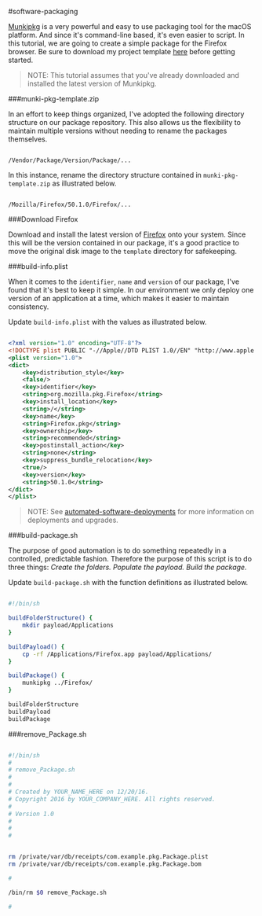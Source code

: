 #software-packaging

[Munkipkg](https://www.munki.org/munki-pkg/) is a very powerful and easy to use packaging tool for the macOS platform. And since it's command-line based, it's even easier to script. In this tutorial, we are going to create a simple package for the Firefox browser. Be sure to download my project template [here](https://github.com/ToplessBanana/tutorials/blob/master/HOW-TO-software-packaging/resources/munki-pkg-template.zip?raw=true) before getting started.

> NOTE: This tutorial assumes that you've already downloaded and installed the latest version of Munkipkg.

###munki-pkg-template.zip

In an effort to keep things organized, I've adopted the following directory structure on our package repository. This also allows us the flexibility to maintain multiple versions without needing to rename the packages themselves.

```

/Vendor/Package/Version/Package/...

```

In this instance, rename the directory structure contained in `munki-pkg-template.zip` as illustrated below.

```

/Mozilla/Firefox/50.1.0/Firefox/...

```

###Download Firefox

Download and install the latest version of [Firefox](https://www.mozilla.org/firefox/new/?scene=2) onto your system. Since this will be the version contained in our package, it's a good practice to move the original disk image to the `template` directory for safekeeping.

###build-info.plist

When it comes to the `identifier`, `name` and `version` of our package, I've found that it's best to keep it simple. In our environment we only deploy one version of an application at a time, which makes it easier to maintain consistency.

Update `build-info.plist` with the values as illustrated below.

```xml

<?xml version="1.0" encoding="UTF-8"?>
<!DOCTYPE plist PUBLIC "-//Apple//DTD PLIST 1.0//EN" "http://www.apple.com/DTDs/PropertyList-1.0.dtd">
<plist version="1.0">
<dict>
	<key>distribution_style</key>
	<false/>
	<key>identifier</key>
	<string>org.mozilla.pkg.Firefox</string>
	<key>install_location</key>
	<string>/</string>
	<key>name</key>
	<string>Firefox.pkg</string>
	<key>ownership</key>
	<string>recommended</string>
	<key>postinstall_action</key>
	<string>none</string>
	<key>suppress_bundle_relocation</key>
	<true/>
	<key>version</key>
	<string>50.1.0</string>
</dict>
</plist>

```

> NOTE: See [automated-software-deployments](https://github.com/ToplessBanana/tutorials/tree/master/HOW-TO-automated-software-deployment) for more information on deployments and upgrades.

###build-package.sh

The purpose of good automation is to do something repeatedly in a controlled, predictable fashion. Therefore the purpose of this script is to do three things: _Create the folders. Populate the payload. Build the package._

Update `build-package.sh` with the function definitions as illustrated below.

```bash

#!/bin/sh

buildFolderStructure() {
	mkdir payload/Applications
}

buildPayload() {
	cp -rf /Applications/Firefox.app payload/Applications/
}

buildPackage() {
    munkipkg ../Firefox/
}

buildFolderStructure
buildPayload
buildPackage

```

###remove_Package.sh

```bash

#!/bin/sh
#
# remove_Package.sh
# 
#
# Created by YOUR_NAME_HERE on 12/20/16.
# Copyright 2016 by YOUR_COMPANY_HERE. All rights reserved.
#
# Version 1.0
#
#
#


rm /private/var/db/receipts/com.example.pkg.Package.plist
rm /private/var/db/receipts/com.example.pkg.Package.bom

#

/bin/rm $0 remove_Package.sh

#


```
